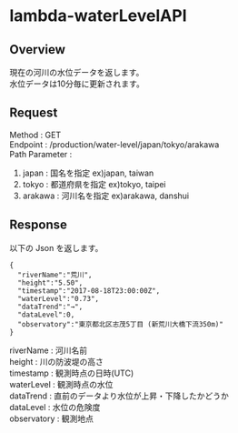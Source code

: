 # lambda-waterLevelAPI

## Overview
現在の河川の水位データを返します。  
水位データは10分毎に更新されます。

## Request
Method : GET  
Endpoint : /production/water-level/japan/tokyo/arakawa  
Path Parameter :   
1. japan : 国名を指定 ex)japan, taiwan
2. tokyo : 都道府県を指定 ex)tokyo, taipei
3. arakawa : 河川名を指定 ex)arakawa, danshui

## Response

以下の Json を返します。
~~~
{
  "riverName":"荒川",
  "height":"5.50",
  "timestamp":"2017-08-18T23:00:00Z",
  "waterLevel":"0.73",
  "dataTrend":"→",
  "dataLevel":0,
  "observatory":"東京都北区志茂5丁目 (新荒川大橋下流350m)"
}
~~~

riverName : 河川名前  
height : 川の防波堤の高さ  
timestamp : 観測時点の日時(UTC)  
waterLevel : 観測時点の水位  
dataTrend : 直前のデータより水位が上昇・下降したかどうか  
dataLevel : 水位の危険度  
observatory : 観測地点
